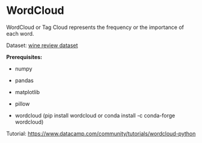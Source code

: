 # WordCloud

WordCloud or Tag Cloud represents the frequency or the importance of each word. 

Dataset: [wine review dataset](https://www.kaggle.com/zynicide/wine-reviews/data)

**Prerequisites:**

- numpy

- pandas

- matplotlib

- pillow

- wordcloud (pip install wordcloud or conda install -c conda-forge wordcloud)

Tutorial: https://www.datacamp.com/community/tutorials/wordcloud-python
